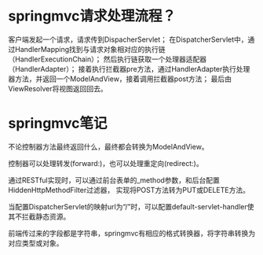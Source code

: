 

# springmvc请求处理流程？

客户端发起一个请求，请求传到DispacherServlet；
在DispatcherServlet中，通过HandlerMapping找到与请求对象相对应的执行链（HandlerExecutionChain）；
然后执行链获取一个处理器适配器（HandlerAdapter）；
接着执行拦截器pre方法，通过HandlerAdapter执行处理器方法，并返回一个ModelAndView，接着调用拦截器post方法；
最后由ViewResolver将视图返回回去。

# springmvc笔记

不论控制器方法最终返回什么，最终都会转换为ModelAndView。

控制器可以处理转发(forward:)，也可以处理重定向(redirect:)。

通过RESTful实现时，可以通过前台表单的_method参数，和后台配置HiddenHttpMethodFilter过滤器，
实现将POST方法转为PUT或DELETE方法。

当配置DispatcherServlet的映射url为“/”时，可以配置default-servlet-handler使其不拦截静态资源。

前端传过来的字段都是字符串，springmvc有相应的格式转换器，将字符串转换为对应类型或对象。






